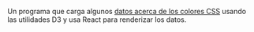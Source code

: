 Un programa que carga algunos [datos acerca de los colores CSS](https://gist.github.com/NicNeira/96037955f51d06ffb8b0fc5859841e66/) usando las utilidades D3 y usa React para renderizar los datos.
